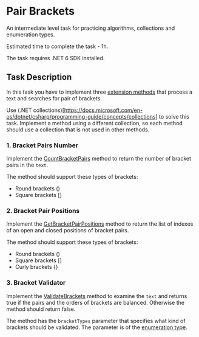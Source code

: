 # Pair Brackets

An intermediate level task for practicing algorithms, collections and enumeration types.

Estimated time to complete the task - 1h.

The task requires .NET 6 SDK installed.


## Task Description

In this task you have to implement three [extension methods](https://docs.microsoft.com/en-us/dotnet/csharp/programming-guide/classes-and-structs/extension-methods) that process a text and searches for pair of brackets.

Use (.NET collections)[https://docs.microsoft.com/en-us/dotnet/csharp/programming-guide/concepts/collections] to solve this task. Implement a method using a different collection, so each method should use a collection that is not used in other methods.


### 1. Bracket Pairs Number

Implement the [CountBracketPairs](PairBrackets/StringExtensions.cs#L10) method to return the number of bracket pairs in the `text`.

The method should support these types of brackets:
* Round brackets ()
* Square brackets []


### 2. Bracket Pair Positions

Implement the [GetBracketPairPositions](PairBrackets/StringExtensions.cs#L22) method to return the list of indexes of an open and closed positions of bracket pairs.

The method should support these types of brackets:
* Round brackets ()
* Square brackets []
* Curly brackets {}


### 3. Bracket Validator

Implement the [ValidateBrackets](PairBrackets/StringExtensions.cs#L35) method to examine the `text` and returns true if the pairs and the orders of brackets are balanced. Otherwise the method should return false.

The method has the `bracketTypes` parameter that specifies what kind of brackets should be validated. The parameter is of the [enumeration type](https://docs.microsoft.com/en-us/dotnet/csharp/language-reference/builtin-types/enum).
